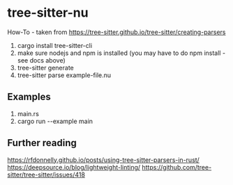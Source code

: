 # tree-sitter-nu

How-To - taken from https://tree-sitter.github.io/tree-sitter/creating-parsers

1. cargo install tree-sitter-cli
2. make sure nodejs and npm is installed (you may have to do npm install - see docs above)
3. tree-sitter generate
4. tree-sitter parse example-file.nu

## Examples

1. main.rs
2. cargo run --example main


## Further reading
https://rfdonnelly.github.io/posts/using-tree-sitter-parsers-in-rust/
https://deepsource.io/blog/lightweight-linting/
https://github.com/tree-sitter/tree-sitter/issues/418

